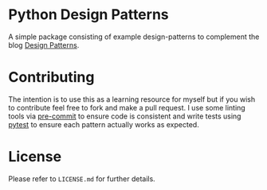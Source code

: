 # Python Design Patterns

A simple package consisting of example design-patterns to complement the blog [Design Patterns](https://ns-rse.github.io/design-patterns).

# Contributing

The intention is to use this as a learning resource for myself but if you wish to contribute feel free to fork and make a pull request. 
I use some linting tools via [pre-commit](https://pre-commit.com) to ensure code is consistent and write tests using [pytest](https://pytest.org)
to ensure each pattern actually works as expected.

# License

Please refer to `LICENSE.md` for further details.
